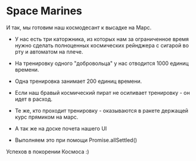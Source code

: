 #   Space Marines

И так, мы готовим наш космодесант к высадке на Марс.

*   У нас есть три каторжника, из которых нам за ограниченное время нужно сделать полноценных космических рейнджера с сигарой во рту и автоматом на плече.

*   На тренировку одного "добровольца" у нас отводится 1000 единиц времени.

*   Одна тренировка занимает 200 единиц времени.

*   Если наш бравый космический пират не осиливает тренировку - он идет в расход.

*   Те же, кто проходит тренировку - оказываются в ракете держащей курс прямиком на марс.

*   А так же на доске почета нашего UI

*   Выполняем это при помощи Promise.allSettled()

Успехов в покорении Космоса :)
